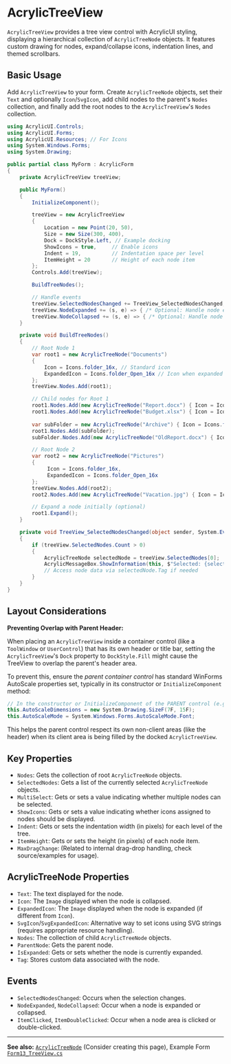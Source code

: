 # AcrylicTreeView

`AcrylicTreeView` provides a tree view control with AcrylicUI styling, displaying a hierarchical collection of `AcrylicTreeNode` objects. It features custom drawing for nodes, expand/collapse icons, indentation lines, and themed scrollbars.

## Basic Usage

Add `AcrylicTreeView` to your form. Create `AcrylicTreeNode` objects, set their `Text` and optionally `Icon`/`SvgIcon`, add child nodes to the parent's `Nodes` collection, and finally add the root nodes to the `AcrylicTreeView`'s `Nodes` collection.

```csharp
using AcrylicUI.Controls;
using AcrylicUI.Forms;
using AcrylicUI.Resources; // For Icons
using System.Windows.Forms;
using System.Drawing;

public partial class MyForm : AcrylicForm
{
    private AcrylicTreeView treeView;

    public MyForm()
    {
        InitializeComponent();

        treeView = new AcrylicTreeView
        {
            Location = new Point(20, 50),
            Size = new Size(300, 400),
            Dock = DockStyle.Left, // Example docking
            ShowIcons = true,     // Enable icons
            Indent = 19,          // Indentation space per level
            ItemHeight = 20       // Height of each node item
        };
        Controls.Add(treeView);

        BuildTreeNodes();

        // Handle events
        treeView.SelectedNodesChanged += TreeView_SelectedNodesChanged;
        treeView.NodeExpanded += (s, e) => { /* Optional: Handle node expand */ };
        treeView.NodeCollapsed += (s, e) => { /* Optional: Handle node collapse */ };
    }

    private void BuildTreeNodes()
    {
        // Root Node 1
        var root1 = new AcrylicTreeNode("Documents")
        {
            Icon = Icons.folder_16x, // Standard icon
            ExpandedIcon = Icons.folder_Open_16x // Icon when expanded
        };
        treeView.Nodes.Add(root1);

        // Child nodes for Root 1
        root1.Nodes.Add(new AcrylicTreeNode("Report.docx") { Icon = Icons.document_16x });
        root1.Nodes.Add(new AcrylicTreeNode("Budget.xlsx") { Icon = Icons.document_16x });
        
        var subFolder = new AcrylicTreeNode("Archive") { Icon = Icons.folder_16x, ExpandedIcon = Icons.folder_Open_16x };
        root1.Nodes.Add(subFolder);
        subFolder.Nodes.Add(new AcrylicTreeNode("OldReport.docx") { Icon = Icons.document_16x });

        // Root Node 2
        var root2 = new AcrylicTreeNode("Pictures")
        {
             Icon = Icons.folder_16x, 
             ExpandedIcon = Icons.folder_Open_16x 
        };
        treeView.Nodes.Add(root2);
        root2.Nodes.Add(new AcrylicTreeNode("Vacation.jpg") { Icon = Icons.document_16x }); // Use generic doc icon if no specific pic icon

        // Expand a node initially (optional)
        root1.Expand();
    }

    private void TreeView_SelectedNodesChanged(object sender, System.EventArgs e)
    {
        if (treeView.SelectedNodes.Count > 0)
        {
            AcrylicTreeNode selectedNode = treeView.SelectedNodes[0];
            AcrylicMessageBox.ShowInformation(this, $"Selected: {selectedNode.Text}", "Node Selected");
            // Access node data via selectedNode.Tag if needed
        }
    }
}
```

## Layout Considerations

**Preventing Overlap with Parent Header:**

When placing an `AcrylicTreeView` inside a container control (like a `ToolWindow` or `UserControl`) that has its own header or title bar, setting the `AcrylicTreeView`'s `Dock` property to `DockStyle.Fill` might cause the TreeView to overlap the parent's header area.

To prevent this, ensure the *parent container control* has standard WinForms AutoScale properties set, typically in its constructor or `InitializeComponent` method:

```csharp
// In the constructor or InitializeComponent of the PARENT control (e.g., MyToolWindow.cs)
this.AutoScaleDimensions = new System.Drawing.SizeF(7F, 15F); 
this.AutoScaleMode = System.Windows.Forms.AutoScaleMode.Font;
```

This helps the parent control respect its own non-client areas (like the header) when its client area is being filled by the docked `AcrylicTreeView`.

## Key Properties

*   `Nodes`: Gets the collection of root `AcrylicTreeNode` objects.
*   `SelectedNodes`: Gets a list of the currently selected `AcrylicTreeNode` objects.
*   `MultiSelect`: Gets or sets a value indicating whether multiple nodes can be selected.
*   `ShowIcons`: Gets or sets a value indicating whether icons assigned to nodes should be displayed.
*   `Indent`: Gets or sets the indentation width (in pixels) for each level of the tree.
*   `ItemHeight`: Gets or sets the height (in pixels) of each node item.
*   `MaxDragChange`: (Related to internal drag-drop handling, check source/examples for usage).

## AcrylicTreeNode Properties

*   `Text`: The text displayed for the node.
*   `Icon`: The `Image` displayed when the node is collapsed.
*   `ExpandedIcon`: The `Image` displayed when the node is expanded (if different from `Icon`).
*   `SvgIcon`/`SvgExpandedIcon`: Alternative way to set icons using SVG strings (requires appropriate resource handling).
*   `Nodes`: The collection of child `AcrylicTreeNode` objects.
*   `ParentNode`: Gets the parent node.
*   `IsExpanded`: Gets or sets whether the node is currently expanded.
*   `Tag`: Stores custom data associated with the node.

## Events

*   `SelectedNodesChanged`: Occurs when the selection changes.
*   `NodeExpanded`, `NodeCollapsed`: Occur when a node is expanded or collapsed.
*   `ItemClicked`, `ItemDoubleClicked`: Occur when a node area is clicked or double-clicked.

---

**See also:** [`AcrylicTreeNode`](AcrylicTreeNode.md) (Consider creating this page), Example Form [`Form13_TreeView.cs`](../../Examples/Form13_TreeView.cs) 